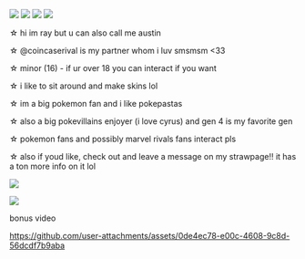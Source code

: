![](https://i.postimg.cc/Kv3ZZrJf/image-2025-03-18-073713394.png) ![](https://i.postimg.cc/c4wN5HvF/image-2025-03-18-072736779.png) ![](https://i.postimg.cc/tgJt70bx/image-2025-03-18-071708022.png) ![](https://i.postimg.cc/sxYDJ8Vf/image-2025-03-18-071559092.png)

☆ hi im ray but u can also call me austin

☆ @coincaserival is my partner whom i luv smsmsm <33

☆ minor (16) - if ur over 18 you can interact if you want

☆ i like to sit around and make skins lol

☆ im a big pokemon fan and i like pokepastas

☆ also a big pokevillains enjoyer (i love cyrus) and gen 4 is my favorite gen

☆ pokemon fans and possibly marvel rivals fans interact pls

☆ also if youd like, check out and leave a message on my strawpage!! it has a ton more info on it lol

![](https://i.postimg.cc/Vv35FH3y/image-2025-03-21-022752977.png)

![](https://github.com/user-attachments/assets/0d17f3d9-231f-4b60-a088-15e233bc76f7)

bonus video

https://github.com/user-attachments/assets/0de4ec78-e00c-4608-9c8d-56dcdf7b9aba
